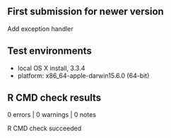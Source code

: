 ## First submission for newer version
Add exception handler

## Test environments
* local OS X install, 3.3.4
* platform: x86_64-apple-darwin15.6.0 (64-bit)

## R CMD check results
0 errors | 0 warnings | 0 notes

R CMD check succeeded
